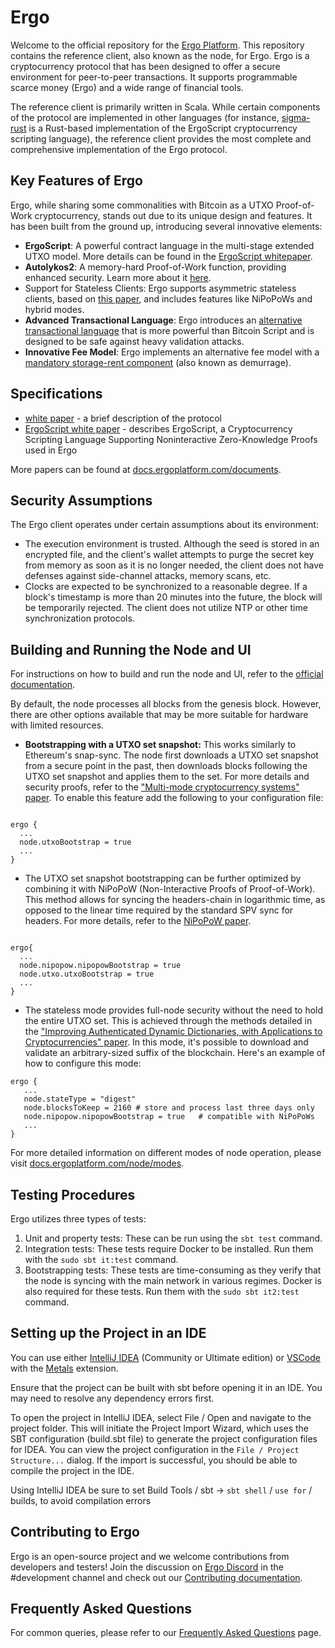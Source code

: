 # Ergo

Welcome to the official repository for the [Ergo Platform](https://ergoplatform.org/). This repository contains the reference client, also known as the node, for Ergo. Ergo is a cryptocurrency protocol that has been designed to offer a secure environment for peer-to-peer transactions. It supports programmable scarce money (Ergo) and a wide range of financial tools.

The reference client is primarily written in Scala. While certain components of the protocol are implemented in other languages (for instance, [sigma-rust](https://github.com/ergoplatform/sigma-rust) is a Rust-based implementation of the ErgoScript cryptocurrency scripting language), the reference client provides the most complete and comprehensive implementation of the Ergo protocol.

## Key Features of Ergo

Ergo, while sharing some commonalities with Bitcoin as a UTXO Proof-of-Work cryptocurrency, stands out due to its unique design and features. It has been built from the ground up, introducing several innovative elements:

* **ErgoScript**: A powerful contract language in the multi-stage extended UTXO model. More details can be found in the [ErgoScript whitepaper](https://ergoplatform.org/docs/ErgoScript.pdf).
* **Autolykos2**: A memory-hard Proof-of-Work function, providing enhanced security. Learn more about it [here](https://docs.ergoplatform.com/ErgoPow.pdf).
* Support for Stateless Clients: Ergo supports asymmetric stateless clients, based on [this paper](https://eprint.iacr.org/2016/994), and includes features like NiPoPoWs and hybrid modes.
* **Advanced Transactional Language**: Ergo introduces an [alternative transactional language](https://github.com/ScorexFoundation/sigmastate-interpreter) that is more powerful than Bitcoin Script and is designed to be safe against heavy validation attacks.
* **Innovative Fee Model**: Ergo implements an alternative fee model with a [mandatory storage-rent component](https://fc18.ifca.ai/bitcoin/papers/bitcoin18-final18.pdf ) (also known as demurrage).

## Specifications

* [white paper](https://ergoplatform.org/docs/whitepaper.pdf) - a brief description of the protocol
* [ErgoScript white paper](https://ergoplatform.org/docs/ErgoScript.pdf) - describes ErgoScript, a Cryptocurrency Scripting Language Supporting Noninteractive Zero-Knowledge Proofs used in Ergo

More papers can be found at [docs.ergoplatform.com/documents](https://docs.ergoplatform.com/documents/).

## Security Assumptions

The Ergo client operates under certain assumptions about its environment:

* The execution environment is trusted. Although the seed is stored in an encrypted file, and the client's wallet attempts to purge the secret key from memory as soon as it is no longer needed, the client does not have defenses against side-channel attacks, memory scans, etc.
* Clocks are expected to be synchronized to a reasonable degree. If a block's timestamp is more than 20 minutes into the future, the block will be temporarily rejected. The client does not utilize NTP or other time synchronization protocols.

## Building and Running the Node and UI

For instructions on how to build and run the node and UI, refer to the [official documentation](https://docs.ergoplatform.com/node/install/). 

By default, the node processes all blocks from the genesis block. However, there are other options available that may be more suitable for hardware with limited resources.

* **Bootstrapping with a UTXO set snapshot:** This works similarly to Ethereum's snap-sync. The node first downloads a UTXO set snapshot from a secure point in the past, then downloads blocks following the UTXO set snapshot and applies them to the set. For more details and security proofs, refer to the ["Multi-mode cryptocurrency systems" paper](https://eprint.iacr.org/2018/129.pdf). To enable this feature add the following to your configuration file: 
```

ergo {
  ...
  node.utxoBootstrap = true
  ...
}
```

* The UTXO set snapshot bootstrapping can be further optimized by combining it with NiPoPoW (Non-Interactive Proofs of Proof-of-Work). This method allows for syncing the headers-chain in logarithmic time, as opposed to the linear time required by the standard SPV sync for headers. For more details, refer to the [NiPoPoW paper](https://eprint.iacr.org/2017/963.pdf).
```

ergo{
  ...
  node.nipopow.nipopowBootstrap = true
  node.utxo.utxoBootstrap = true
  ...
}
```

* The stateless mode provides full-node security without the need to hold the entire UTXO set. This is achieved through the methods detailed in the ["Improving Authenticated Dynamic Dictionaries, with Applications to Cryptocurrencies" paper](https://eprint.iacr.org/2016/994.pdf). In this mode, it's possible to download and validate an arbitrary-sized suffix of the blockchain. Here's an example of how to configure this mode:

```
ergo {
   ...
   node.stateType = "digest"
   node.blocksToKeep = 2160 # store and process last three days only
   node.nipopow.nipopowBootstrap = true   # compatible with NiPoPoWs 
   ...
}
```


For more detailed information on different modes of node operation, please visit [docs.ergoplatform.com/node/modes](https://docs.ergoplatform.com/node/modes).

## Testing Procedures

Ergo utilizes three types of tests: 

1) Unit and property tests: These can be run using the `sbt test` command.
2) Integration tests: These tests require Docker to be installed. Run them with the `sudo sbt it:test` command.
3) Bootstrapping tests: These tests are time-consuming as they verify that the node is syncing with the main network in various regimes. Docker is also required for these tests. Run them with the `sudo sbt it2:test` command.

## Setting up the Project in an IDE

You can use either [IntelliJ IDEA](https://www.jetbrains.com/idea/) (Community or Ultimate edition) or [VSCode](https://code.visualstudio.com/) with the [Metals](https://scalameta.org/metals/) extension. 

Ensure that the project can be built with sbt before opening it in an IDE. You may need to resolve any dependency errors first.

To open the project in IntelliJ IDEA, select File / Open and navigate to the project folder. This will initiate the Project Import Wizard, which uses the SBT configuration (build.sbt file) to generate the project configuration files for IDEA. You can view the project configuration in the `File / Project Structure...` dialog. If the import is successful, you should be able to compile the project in the IDE. 

Using IntelliJ IDEA be sure to set Build Tools / sbt -> `sbt shell` / `use for` / builds, to avoid compilation errors

## Contributing to Ergo

Ergo is an open-source project and we welcome contributions from developers and testers! Join the discussion on [Ergo Discord](https://discord.gg/kj7s7nb) in the #development channel and check out our [Contributing documentation](https://docs.ergoplatform.com/contribute/).

## Frequently Asked Questions

For common queries, please refer to our [Frequently Asked Questions](FAQ.md) page.

